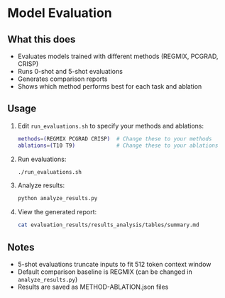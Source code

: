 # Model Evaluation 

## What this does

- Evaluates models trained with different methods (REGMIX, PCGRAD, CRISP)
- Runs 0-shot and 5-shot evaluations
- Generates comparison reports
- Shows which method performs best for each task and ablation

## Usage

1. Edit `run_evaluations.sh` to specify your methods and ablations:
   ```bash
   methods=(REGMIX PCGRAD CRISP)  # Change these to your methods
   ablations=(T10 T9)             # Change these to your ablations
   ```

2. Run evaluations:
   ```bash
   ./run_evaluations.sh
   ```

3. Analyze results:
   ```bash
   python analyze_results.py
   ```

4. View the generated report:
   ```bash
   cat evaluation_results/results_analysis/tables/summary.md
   ```

## Notes

- 5-shot evaluations truncate inputs to fit 512 token context window
- Default comparison baseline is REGMIX (can be changed in `analyze_results.py`)
- Results are saved as METHOD-ABLATION.json files

